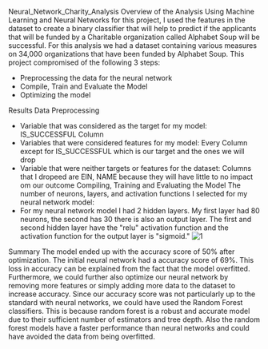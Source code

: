 
Neural_Network_Charity_Analysis
Overview of the Analysis
Using Machine Learning and Neural Networks for this project, I used the features in the dataset to create a binary classifier that will help to predict if the applicants that will be funded by a Charitable organization called Alphabet Soup will be successful. For this analysis we had a dataset containing various measures on 34,000 organizations that have been funded by Alphabet Soup. This project compromised of the following 3 steps:
* Preprocessing the data for the neural network
* Compile, Train and Evaluate the Model
* Optimizing the model


Results
Data Preprocessing
* Variable that was considered as the target for my model: IS_SUCCESSFUL Column
* Variables that were considered features for my model: Every Column except for IS_SUCCESSFUL which is our target and the ones we will drop
* Variable that were neither targets or features for the dataset: Columns that I dropeed are EIN, NAME because they will have little to no impact om our outcome
Compiling, Training and Evaluating the Model
The number of neurons, layers, and activation functions I selected for my neural network model:
* For my neural network model I had 2 hidden layers. My first layer had 80 neurons, the second has 30 there is also an output layer. The first and second hidden layer have the "relu" activation function and the activation function for the output layer is "sigmoid."
![1](https://octodex.github.com/Images/1.png)



Summary
The model ended up with the accuracy score of 50% after optimization. The initial neural network had a accuracy score of 69%. This loss in accuracy can be explained from the fact that the model overfitted. Furthermore, we could further also optimize our neural network by removing more features or simply adding more data to the dataset to increase accuracy. Since our accuracy score was not particularly up to the standard with neural networks, we could have used the Random Forest classifiers. This is because random forest is a robust and accurate model due to their sufficient number of estimators and tree depth. Also the random forest models have a faster performance than neural networks and could have avoided the data from being overfitted.




